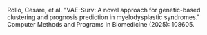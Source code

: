 Rollo, Cesare, et al. "VAE-Surv: A novel approach for genetic-based clustering and prognosis prediction in myelodysplastic syndromes." Computer Methods and Programs in Biomedicine (2025): 108605.
